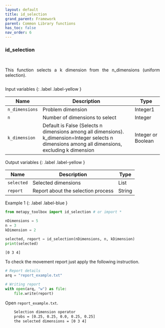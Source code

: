 ```yaml
---
layout: default
title: id_selection
grand_parent: Framework
parent: Common Library functions
has_toc: false
nav_order: 6
---
```


<!--Don't delete ths script-->
<script src = "https://polyfill.io/v3/polyfill.min.js?features=es6"></script>
<script id = "MathJax-script" async src="https://cdn.jsdelivr.net/npm/mathjax@3/es5/tex-mml-chtml.js"></script>
<!--Don't delete ths script-->

<h3>id_selection</h3>

<br>

<p align = "justify">
This function selects a k dimension from the n_dimensions (uniform selection).
</p>

```python

```

Input variables
{: .label .label-yellow }

<table style = "width:100%">
   <thead>
     <tr>
       <th>Name</th>
       <th>Description</th>
       <th>Type</th>
     </tr>
   </thead>
    <tr>
       <td><code>n_dimensions</code></td>
       <td>Problem dimension</td>
       <td>Integer1</td>
   </tr>
    <tr>
       <td><code>n</code></td>
       <td>Number of dimensions to select</td>
       <td>Integer</td>
   </tr>
    <tr>
       <td><code>k_dimension</code></td>
       <td>Default is False (Selects n dimensions among all dimensions). k_dimension=Integer selects n dimensions among all dimensions, excluding k dimension</td>
       <td>Integer or Boolean</td>
   </tr>
</table>

Output variables
{: .label .label-yellow }

<table style = "width:100%">
   <thead>
     <tr>
       <th>Name</th>
       <th>Description</th>
       <th>Type</th>
     </tr>
   </thead>
   <tr>
       <td><code>selected</code></td>
       <td>Selected dimensions</td>
       <td>List</td>
   </tr>
    <tr>
       <td><code>report</code></td>
       <td>Report about the selection process</td>
       <td>String</td>
   </tr>
</table>

Example 1
{: .label .label-blue }

<p align = "justify">
 <i>
 </i>
</p>

```python
from metapy_toolbox import id_selection # or import *

nDimensions = 5
n = 3
kDimension = 2

selected, report = id_selection(nDimensions, n, kDimension)
print(selected)
```

```bash
[0 3 4]
```

<p align = "justify">
  To check the movement report just apply the following instruction.
</p>

```python
# Report details
arq = "report_example.txt"

# Writing report
with open(arq, "w") as file:
    file.write(report)
```

<p align = "justify">
  Open <code>report_example.txt</code>. 
</p>

```bash
    Selection dimension operator
    probs = [0.25, 0.25, 0.0, 0.25, 0.25]
    the selected dimensions = [0 3 4]
```
